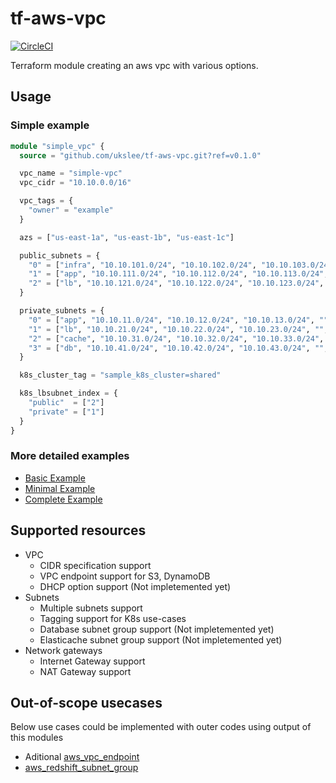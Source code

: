 
# tf-aws-vpc

[![CircleCI](https://circleci.com/gh/ukslee/tf-aws-vpc/tree/master.svg?style=svg&circle-token=8ce4c4e45108572df75b9eb78d2e3798d07e26dc)](https://circleci.com/gh/ukslee/tf-aws-vpc/tree/master)

Terraform module creating an aws vpc with various options.

## Usage

### Simple example

``` terraform
module "simple_vpc" {
  source = "github.com/ukslee/tf-aws-vpc.git?ref=v0.1.0"

  vpc_name = "simple-vpc"
  vpc_cidr = "10.10.0.0/16"

  vpc_tags = {
    "owner" = "example"
  }

  azs = ["us-east-1a", "us-east-1b", "us-east-1c"]

  public_subnets = {
    "0" = ["infra", "10.10.101.0/24", "10.10.102.0/24", "10.10.103.0/24", "", ""]
    "1" = ["app", "10.10.111.0/24", "10.10.112.0/24", "10.10.113.0/24", "", ""]
    "2" = ["lb", "10.10.121.0/24", "10.10.122.0/24", "10.10.123.0/24", "", ""]
  }

  private_subnets = {
    "0" = ["app", "10.10.11.0/24", "10.10.12.0/24", "10.10.13.0/24", "", ""]
    "1" = ["lb", "10.10.21.0/24", "10.10.22.0/24", "10.10.23.0/24", "", ""]
    "2" = ["cache", "10.10.31.0/24", "10.10.32.0/24", "10.10.33.0/24", "", ""]
    "3" = ["db", "10.10.41.0/24", "10.10.42.0/24", "10.10.43.0/24", "", ""]
  }

  k8s_cluster_tag = "sample_k8s_cluster=shared"

  k8s_lbsubnet_index = {
    "public"  = ["2"]
    "private" = ["1"]
  }
}
```

### More detailed examples

* [Basic Example](https://github.com/ukslee/tf-aws-vpc/blob/master/examples/basic)
* [Minimal Example](https://github.com/ukslee/tf-aws-vpc/blob/master/examples/minimal)
* [Complete Example](https://github.com/ukslee/tf-aws-vpc/blob/master/examples/complete)

## Supported resources

* VPC
  * CIDR specification support
  * VPC endpoint support for S3, DynamoDB
  * DHCP option support (Not impletemented yet)
* Subnets
  * Multiple subnets support
  * Tagging support for K8s use-cases
  * Database subnet group support (Not impletemented yet)
  * Elasticache subnet group support (Not impletemented yet)
* Network gateways
  * Internet Gateway support
  * NAT Gateway support

## Out-of-scope usecases

Below use cases could be implemented with outer codes using output of this modules

* Aditional [aws_vpc_endpoint](https://www.terraform.io/docs/providers/aws/r/vpc_endpoint.html)
* [aws_redshift_subnet_group](https://www.terraform.io/docs/providers/aws/r/redshift_subnet_group.html)